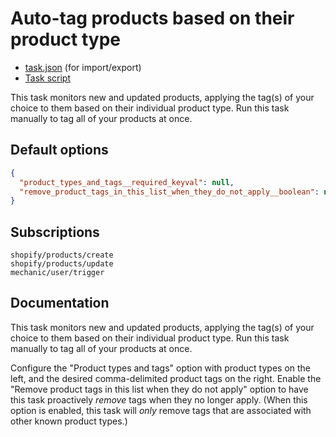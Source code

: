 # Auto-tag products based on their product type

* [task.json](../../tasks/auto-tag-products-based-on-their-product-type.json) (for import/export)
* [Task script](./script.liquid)

This task monitors new and updated products, applying the tag(s) of your choice to them based on their individual product type. Run this task manually to tag all of your products at once.

## Default options

```json
{
  "product_types_and_tags__required_keyval": null,
  "remove_product_tags_in_this_list_when_they_do_not_apply__boolean": null
}
```

## Subscriptions

```liquid
shopify/products/create
shopify/products/update
mechanic/user/trigger
```

## Documentation

This task monitors new and updated products, applying the tag(s) of your choice to them based on their individual product type. Run this task manually to tag all of your products at once.

Configure the "Product types and tags" option with product types on the left, and the desired comma-delimited product tags on the right. Enable the "Remove product tags in this list when they do not apply" option to have this task proactively _remove_ tags when they no longer apply. (When this option is enabled, this task will _only_ remove tags that are associated with other known product types.)
